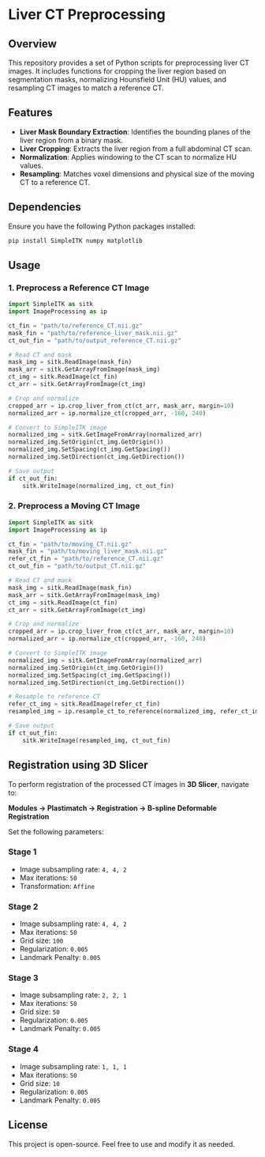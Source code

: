 # Liver CT Preprocessing

## Overview
This repository provides a set of Python scripts for preprocessing liver CT images. It includes functions for cropping the liver region based on segmentation masks, normalizing Hounsfield Unit (HU) values, and resampling CT images to match a reference CT.

## Features
- **Liver Mask Boundary Extraction**: Identifies the bounding planes of the liver region from a binary mask.
- **Liver Cropping**: Extracts the liver region from a full abdominal CT scan.
- **Normalization**: Applies windowing to the CT scan to normalize HU values.
- **Resampling**: Matches voxel dimensions and physical size of the moving CT to a reference CT.

## Dependencies
Ensure you have the following Python packages installed:

```bash
pip install SimpleITK numpy matplotlib
```

## Usage

### 1. Preprocess a Reference CT Image
```python
import SimpleITK as sitk
import ImageProcessing as ip

ct_fin = "path/to/reference_CT.nii.gz"
mask_fin = "path/to/reference_liver_mask.nii.gz"
ct_out_fin = "path/to/output_reference_CT.nii.gz"

# Read CT and mask
mask_img = sitk.ReadImage(mask_fin)
mask_arr = sitk.GetArrayFromImage(mask_img)
ct_img = sitk.ReadImage(ct_fin)
ct_arr = sitk.GetArrayFromImage(ct_img)

# Crop and normalize
cropped_arr = ip.crop_liver_from_ct(ct_arr, mask_arr, margin=10)
normalized_arr = ip.normalize_ct(cropped_arr, -160, 240)

# Convert to SimpleITK image
normalized_img = sitk.GetImageFromArray(normalized_arr)
normalized_img.SetOrigin(ct_img.GetOrigin())
normalized_img.SetSpacing(ct_img.GetSpacing())
normalized_img.SetDirection(ct_img.GetDirection())

# Save output
if ct_out_fin:
    sitk.WriteImage(normalized_img, ct_out_fin)
```

### 2. Preprocess a Moving CT Image
```python
import SimpleITK as sitk
import ImageProcessing as ip

ct_fin = "path/to/moving_CT.nii.gz"
mask_fin = "path/to/moving_liver_mask.nii.gz"
refer_ct_fin = "path/to/reference_CT.nii.gz"
ct_out_fin = "path/to/output_CT.nii.gz"

# Read CT and mask
mask_img = sitk.ReadImage(mask_fin)
mask_arr = sitk.GetArrayFromImage(mask_img)
ct_img = sitk.ReadImage(ct_fin)
ct_arr = sitk.GetArrayFromImage(ct_img)

# Crop and normalize
cropped_arr = ip.crop_liver_from_ct(ct_arr, mask_arr, margin=10)
normalized_arr = ip.normalize_ct(cropped_arr, -160, 240)

# Convert to SimpleITK image
normalized_img = sitk.GetImageFromArray(normalized_arr)
normalized_img.SetOrigin(ct_img.GetOrigin())
normalized_img.SetSpacing(ct_img.GetSpacing())
normalized_img.SetDirection(ct_img.GetDirection())

# Resample to reference CT
refer_ct_img = sitk.ReadImage(refer_ct_fin)
resampled_img = ip.resample_ct_to_reference(normalized_img, refer_ct_img)

# Save output
if ct_out_fin:
    sitk.WriteImage(resampled_img, ct_out_fin)
```

## Registration using 3D Slicer
To perform registration of the processed CT images in **3D Slicer**, navigate to:

**Modules -> Plastimatch -> Registration -> B-spline Deformable Registration**

Set the following parameters:

### **Stage 1**
- Image subsampling rate: `4, 4, 2`
- Max iterations: `50`
- Transformation: `Affine`

### **Stage 2**
- Image subsampling rate: `4, 4, 2`
- Max iterations: `50`
- Grid size: `100`
- Regularization: `0.005`
- Landmark Penalty: `0.005`

### **Stage 3**
- Image subsampling rate: `2, 2, 1`
- Max iterations: `50`
- Grid size: `50`
- Regularization: `0.005`
- Landmark Penalty: `0.005`

### **Stage 4**
- Image subsampling rate: `1, 1, 1`
- Max iterations: `50`
- Grid size: `10`
- Regularization: `0.005`
- Landmark Penalty: `0.005`

## License
This project is open-source. Feel free to use and modify it as needed.

